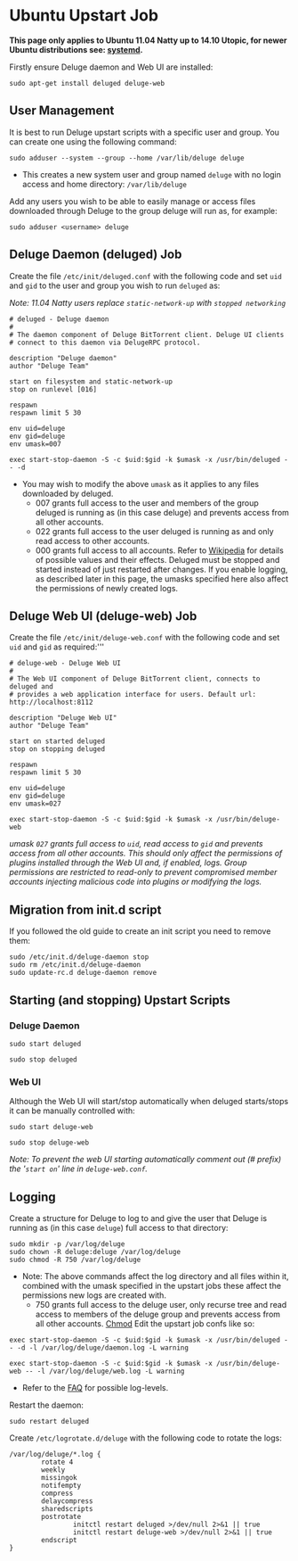 # Ubuntu Upstart Job

**This page only applies to Ubuntu 11.04 Natty up to 14.10 Utopic, for newer Ubuntu distributions see: [systemd](/userguide/service/systemd.md).**

Firstly ensure Deluge daemon and Web UI are installed:

```
sudo apt-get install deluged deluge-web
```

## User Management

It is best to run Deluge upstart scripts with a specific user and group. You can create one using the following command:

```
sudo adduser --system --group --home /var/lib/deluge deluge
```

* This creates a new system user and group named `deluge` with no login access and home directory: `/var/lib/deluge`

Add any users you wish to be able to easily manage or access files downloaded through Deluge to the group deluge will run as, for example:

```
sudo adduser <username> deluge
```

## Deluge Daemon (deluged) Job

Create the file `/etc/init/deluged.conf` with the following code and set `uid` and `gid` to the user and group you wish to run `deluged` as:

*Note: 11.04 Natty users replace `static-network-up` with `stopped networking`*

```
# deluged - Deluge daemon
#
# The daemon component of Deluge BitTorrent client. Deluge UI clients
# connect to this daemon via DelugeRPC protocol.

description "Deluge daemon"
author "Deluge Team"

start on filesystem and static-network-up
stop on runlevel [016]

respawn
respawn limit 5 30

env uid=deluge
env gid=deluge
env umask=007

exec start-stop-daemon -S -c $uid:$gid -k $umask -x /usr/bin/deluged -- -d
```
* You may wish to modify the above `umask` as it applies to any files downloaded by deluged.
  * 007 grants full access to the user and members of the group deluged is running as (in this case deluge) and prevents access from all other accounts.
  * 022 grants full access to the user deluged is running as and only read access to other accounts.
  * 000 grants full access to all accounts.
 Refer to [Wikipedia](http://en.wikipedia.org/wiki/Umask#Octal_umasks) for details of possible values and their effects. Deluged must be stopped and started instead of just restarted after changes. If you enable logging, as described later in this page, the umasks specified here also affect the permissions of newly created logs.

## Deluge Web UI (deluge-web) Job

Create the file `/etc/init/deluge-web.conf` with the following code and set `uid` and `gid` as required:'''

```
# deluge-web - Deluge Web UI
#
# The Web UI component of Deluge BitTorrent client, connects to deluged and
# provides a web application interface for users. Default url: http://localhost:8112

description "Deluge Web UI"
author "Deluge Team"

start on started deluged
stop on stopping deluged

respawn
respawn limit 5 30

env uid=deluge
env gid=deluge
env umask=027

exec start-stop-daemon -S -c $uid:$gid -k $umask -x /usr/bin/deluge-web
```
 *umask `027` grants full access to `uid`, read access to `gid` and prevents access from all other accounts. This should only affect the permissions of plugins installed through the Web UI and, if enabled, logs. Group permissions are restricted to read-only to prevent compromised member accounts injecting malicious code into plugins or modifying the logs.*


## Migration from init.d script
If you followed the old guide to create an init script you need to remove them:

```
sudo /etc/init.d/deluge-daemon stop
sudo rm /etc/init.d/deluge-daemon
sudo update-rc.d deluge-daemon remove
```

## Starting (and stopping) Upstart Scripts

### Deluge Daemon

```
sudo start deluged
```

```
sudo stop deluged
```

### Web UI
Although the Web UI will start/stop automatically when deluged starts/stops it can be manually controlled with:

```
sudo start deluge-web
```

```
sudo stop deluge-web
```
*Note: To prevent the web UI starting automatically comment out (# prefix) the '`start on`' line in `deluge-web.conf`.*

## Logging
Create a structure for Deluge to log to and give the user that Deluge is running as (in this case `deluge`) full access to that directory:

```
sudo mkdir -p /var/log/deluge
sudo chown -R deluge:deluge /var/log/deluge
sudo chmod -R 750 /var/log/deluge
```
* Note: The above commands affect the log directory and all files within it, combined with the umask specified in the upstart jobs these affect the permissions new logs are created with.
  * 750 grants full access to the deluge user, only recurse tree and read access to members of the deluge group and prevents access from all other accounts. [Chmod](http://en.wikipedia.org/wiki/Chmod#Octal_numbers)
Edit the upstart job confs like so:

```
exec start-stop-daemon -S -c $uid:$gid -k $umask -x /usr/bin/deluged -- -d -l /var/log/deluge/daemon.log -L warning
```

```
exec start-stop-daemon -S -c $uid:$gid -k $umask -x /usr/bin/deluge-web -- -l /var/log/deluge/web.log -L warning
```
* Refer to the [FAQ](/faq.md#enable-deluge-logging) for possible log-levels.

Restart the daemon:

```
sudo restart deluged
```

Create `/etc/logrotate.d/deluge` with the following code to rotate the logs:

```
/var/log/deluge/*.log {
        rotate 4
        weekly
        missingok
        notifempty
        compress
        delaycompress
        sharedscripts
        postrotate
                initctl restart deluged >/dev/null 2>&1 || true
                initctl restart deluge-web >/dev/null 2>&1 || true
        endscript
}
```